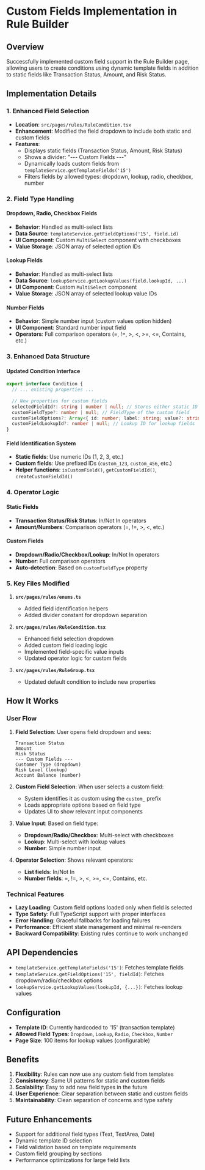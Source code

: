 # Custom Fields Implementation in Rule Builder

## Overview
Successfully implemented custom field support in the Rule Builder page, allowing users to create conditions using dynamic template fields in addition to static fields like Transaction Status, Amount, and Risk Status.

## Implementation Details

### 1. Enhanced Field Selection
- **Location**: `src/pages/rules/RuleCondition.tsx`
- **Enhancement**: Modified the field dropdown to include both static and custom fields
- **Features**:
  - Displays static fields (Transaction Status, Amount, Risk Status)
  - Shows a divider: "--- Custom Fields ---"
  - Dynamically loads custom fields from `templateService.getTemplateFields('15')`
  - Filters fields by allowed types: dropdown, lookup, radio, checkbox, number

### 2. Field Type Handling

#### Dropdown, Radio, Checkbox Fields
- **Behavior**: Handled as multi-select lists
- **Data Source**: `templateService.getFieldOptions('15', field.id)`
- **UI Component**: Custom `MultiSelect` component with checkboxes
- **Value Storage**: JSON array of selected option IDs

#### Lookup Fields
- **Behavior**: Handled as multi-select lists
- **Data Source**: `lookupService.getLookupValues(field.lookupId, ...)`
- **UI Component**: Custom `MultiSelect` component
- **Value Storage**: JSON array of selected lookup value IDs

#### Number Fields
- **Behavior**: Simple number input (custom values option hidden)
- **UI Component**: Standard number input field
- **Operators**: Full comparison operators (=, !=, >, <, >=, <=, Contains, etc.)

### 3. Enhanced Data Structure

#### Updated Condition Interface
```typescript
export interface Condition {
  // ... existing properties ...
  
  // New properties for custom fields
  selectedFieldId?: string | number | null; // Stores either static ID or custom_<id>
  customFieldType?: number | null; // FieldType of the custom field
  customFieldOptions?: Array<{ id: number; label: string; value?: string }>;
  customFieldLookupId?: number | null; // Lookup ID for lookup fields
}
```

#### Field Identification System
- **Static fields**: Use numeric IDs (1, 2, 3, etc.)
- **Custom fields**: Use prefixed IDs (`custom_123`, `custom_456`, etc.)
- **Helper functions**: `isCustomField()`, `getCustomFieldId()`, `createCustomFieldId()`

### 4. Operator Logic

#### Static Fields
- **Transaction Status/Risk Status**: In/Not In operators
- **Amount/Numbers**: Comparison operators (=, !=, >, <, etc.)

#### Custom Fields
- **Dropdown/Radio/Checkbox/Lookup**: In/Not In operators
- **Number**: Full comparison operators
- **Auto-detection**: Based on `customFieldType` property

### 5. Key Files Modified

1. **`src/pages/rules/enums.ts`**
   - Added field identification helpers
   - Added divider constant for dropdown separation

2. **`src/pages/rules/RuleCondition.tsx`**
   - Enhanced field selection dropdown
   - Added custom field loading logic
   - Implemented field-specific value inputs
   - Updated operator logic for custom fields

3. **`src/pages/rules/RuleGroup.tsx`**
   - Updated default condition to include new properties

## How It Works

### User Flow
1. **Field Selection**: User opens field dropdown and sees:
   ```
   Transaction Status
   Amount  
   Risk Status
   --- Custom Fields ---
   Customer Type (dropdown)
   Risk Level (lookup)
   Account Balance (number)
   ```

2. **Custom Field Selection**: When user selects a custom field:
   - System identifies it as custom using the `custom_` prefix
   - Loads appropriate options based on field type
   - Updates UI to show relevant input components

3. **Value Input**: Based on field type:
   - **Dropdown/Radio/Checkbox**: Multi-select with checkboxes
   - **Lookup**: Multi-select with lookup values
   - **Number**: Simple number input

4. **Operator Selection**: Shows relevant operators:
   - **List fields**: In/Not In
   - **Number fields**: =, !=, >, <, >=, <=, Contains, etc.

### Technical Features
- **Lazy Loading**: Custom field options loaded only when field is selected
- **Type Safety**: Full TypeScript support with proper interfaces
- **Error Handling**: Graceful fallbacks for loading failures
- **Performance**: Efficient state management and minimal re-renders
- **Backward Compatibility**: Existing rules continue to work unchanged

## API Dependencies
- `templateService.getTemplateFields('15')`: Fetches template fields
- `templateService.getFieldOptions('15', fieldId)`: Fetches dropdown/radio/checkbox options
- `lookupService.getLookupValues(lookupId, {...})`: Fetches lookup values

## Configuration
- **Template ID**: Currently hardcoded to '15' (transaction template)
- **Allowed Field Types**: `Dropdown`, `Lookup`, `Radio`, `Checkbox`, `Number`
- **Page Size**: 100 items for lookup values (configurable)

## Benefits
1. **Flexibility**: Rules can now use any custom field from templates
2. **Consistency**: Same UI patterns for static and custom fields
3. **Scalability**: Easy to add new field types in the future
4. **User Experience**: Clear separation between static and custom fields
5. **Maintainability**: Clean separation of concerns and type safety

## Future Enhancements
- Support for additional field types (Text, TextArea, Date)
- Dynamic template ID selection
- Field validation based on template requirements
- Custom field grouping by sections
- Performance optimizations for large field lists
